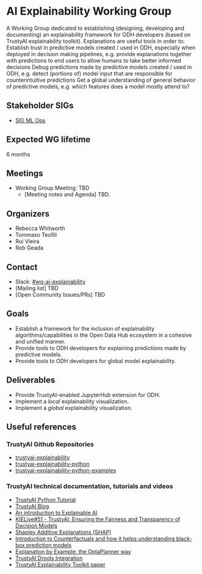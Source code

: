 # AI Explainability Working Group

A Working Group dedicated to establishing (designing, developing and documenting) an explainability framework for ODH developers (based on TrustyAI explainability toolkit). 
Explanations are useful tools in order to:
Establish trust in predictive models created / used in ODH, especially when deployed in decision making pipelines, e.g. provide explanations together with predictions to end users to allow humans to take better informed decisions
Debug predictions made by predictive models created / used in ODH, e.g. detect (portions of) model input that are responsible for counterintuitive predictions
Get a global understanding of general behavior of predictive models, e.g. which features does a model mostly attend to?

## Stakeholder SIGs
* [SIG ML Ops](/sig-ml-ops)

## Expected WG lifetime
6 months

## Meetings
* Working Group Meeting: TBD
  * [Meeting notes and Agenda] TBD.

## Organizers

* Rebecca Whitworth
* Tommaso Teofili
* Rui Vieira
* Rob Geada

## Contact
- Slack: [#wg-ai-explainability](https://odh-io.slack.com/archives/C03UFCVFFEY)
- [Mailing list] TBD
- [Open Community Issues/PRs] TBD

## Goals

* Establish a framework for the inclusion of explainability algorithms/capabilities in the Open Data Hub ecosystem in a cohesive and unified manner.
* Provide tools to ODH developers for explaining predictions made by predictive models.
* Provide tools to ODH developers for global model explainability. 

## Deliverables

* Provide TrustyAI-enabled JupyterHub extension for ODH.
* Implement a _local_ explainability visualization.
* Implement a _global_ explainability visualization.

## Useful references

### TrustyAI Github Repositories

* [trustyai-explainability](https://github.com/trustyai-explainability/trustyai-explainability)
* [trustyai-explainability-python](https://github.com/trustyai-explainability/trustyai-explainability-python)
* [trustyai-explainability-python-examples](https://github.com/trustyai-explainability/trustyai-explainability-python-examples)

### TrustyAI technical documentation, tutorials and videos

* [TrustyAI Python Tutorial](https://trustyai-explainability-python.readthedocs.io/en/latest/tutorial.html#tutorial)
* [TrustyAI Blog](https://blog.kie.org/category/all?s=trustyai)
* [An introduction to Explainable AI](https://www.youtube.com/watch?v=mg_4UvQzC3w)
* [KIELive#51 - TrustyAI: Ensuring the Fairness and Transparency of Decision Models](https://www.youtube.com/watch?v=C5NGczQMHu0)
* [Shapley Additive Explanations (SHAP)](https://www.youtube.com/watch?v=VB9uV-x0gtg)
* [Introduction to Counterfactuals and how it helps understanding black-box prediction models](https://www.youtube.com/watch?v=zXwbzo_GcwA)
* [Explanation by Example: the OptaPlanner way](https://www.youtube.com/watch?v=4H3U6xyCgMI)
* [TrustyAI Drools Integration](https://drive.google.com/file/d/1Ti8HOzKUIJw7Qzp7J4jHEB0uYUd6lhYs/view)
* [TrustyAI Explainability Toolkit paper](https://arxiv.org/abs/2104.12717)
